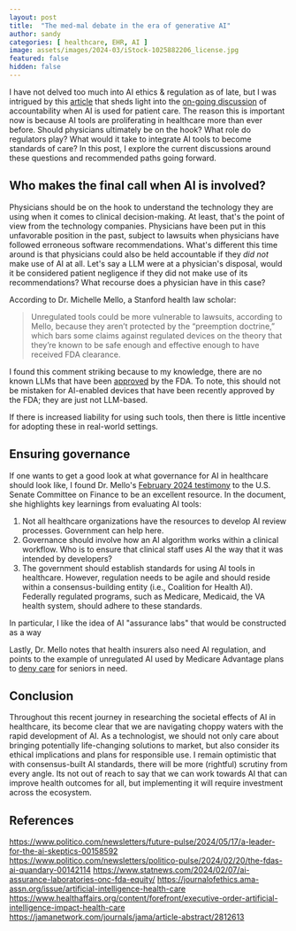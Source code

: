 ```yaml
---
layout: post
title:  "The med-mal debate in the era of generative AI"
author: sandy
categories: [ healthcare, EHR, AI ]
image: assets/images/2024-03/iStock-1025882206_license.jpg
featured: false
hidden: false
---
```


I have not delved too much into AI ethics & regulation as of late, but I was intrigued by this [article](https://www.politico.com/news/2024/03/24/who-pays-when-your-doctors-ai-goes-rogue-00148447) that sheds light into the [on-going discussion](https://www.ncbi.nlm.nih.gov/pmc/articles/PMC8452365) of accountability when AI is used for patient care.  The reason this is important now is because AI tools are proliferating in healthcare more than ever before.  Should physicians ultimately be on the hook?  What role do regulators play?  What would it take to integrate AI tools to become standards of care?  In this post, I explore the current discussions around these questions and recommended paths going forward.  

## Who makes the final call when AI is involved?
Physicians should be on the hook to understand the technology they are using when it comes to clinical decision-making.  At least, that's the point of view from the technology companies.  Physicians have been put in this unfavorable position in the past, subject to lawsuits when physicians have followed erroneous software recommendations.  What's different this time around is that physicians could also be held accountable if they *did not* make use of AI at all.  Let's say a LLM were at a physician's disposal, would it be considered patient negligence if they did not make use of its recommendations?  What recourse does a physician have in this case?

According to Dr. Michelle Mello, a Stanford health law scholar:

>Unregulated tools could be more vulnerable to lawsuits, according to Mello, because they aren’t protected by the “preemption doctrine,” which bars some claims against regulated devices on the theory that they’re known to be safe enough and effective enough to have received FDA clearance.

I found this comment striking because to my knowledge, there are no known LLMs that have been [approved](https://www.fdli.org/2023/12/tech-support-fdas-evolving-regulatory-plan-for-drug-and-device-enabling-software/#_edn15) by the FDA.  To note, this should not be mistaken for AI-enabled devices that have been recently approved by the FDA; they are just not LLM-based.  

If there is increased liability for using such tools, then there is little incentive for adopting these in real-world settings.

## Ensuring governance
If one wants to get a good look at what governance for AI in healthcare should look like, I found Dr. Mello's [February 2024 testimony](https://www.finance.senate.gov/imo/media/doc/02082024_mello_testimony.pdf) to the U.S. Senate Committee on Finance to be an excellent resource.  In the document, she highlights key learnings from evaluating AI tools:

1.  Not all healthcare organizations have the resources to develop AI review processes.  Government can help here.
2. Governance should involve how an AI algorithm works within a clinical workflow.  Who is to ensure that clinical staff uses AI the way that it was intended by developers?
3. The government should establish standards for using AI tools in healthcare.  However, regulation needs to be agile and should reside within a consensus-building entity (i.e., Coalition for Health AI).  Federally regulated programs, such as Medicare, Medicaid, the VA health system, should adhere to these standards.

In particular, I like the idea of AI "assurance labs" that would be constructed as a way 

Lastly, Dr. Mello notes that health insurers also need AI regulation, and points to the example of unregulated AI used by Medicare Advantage plans to [deny care](https://www.statnews.com/2023/03/13/medicare-advantage-plans-denial-artificial-intelligence/) for seniors in need.


## Conclusion
Throughout this recent journey in researching the societal effects of AI in healthcare, its become clear that we are navigating choppy waters with the rapid development of AI.  As a technologist, we should not only care about bringing potentially life-changing solutions to market, but also consider its ethical implications and plans for responsible use.  I remain optimistic that with consensus-built AI standards, there will be more (rightful) scrutiny from every angle.  Its not out of reach to say that we can work towards AI that can improve health outcomes for all, but implementing it will require investment across the ecosystem. 

## References
https://www.politico.com/newsletters/future-pulse/2024/05/17/a-leader-for-the-ai-skeptics-00158592
https://www.politico.com/newsletters/politico-pulse/2024/02/20/the-fdas-ai-quandary-00142114
https://www.statnews.com/2024/02/07/ai-assurance-laboratories-onc-fda-equity/
https://journalofethics.ama-assn.org/issue/artificial-intelligence-health-care
https://www.healthaffairs.org/content/forefront/executive-order-artificial-intelligence-impact-health-care
https://jamanetwork.com/journals/jama/article-abstract/2812613
